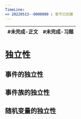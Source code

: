 ```yaml
---
TimeLine: 
=> 20220513--0000000 : 章节已创建
---
```

| #未完成-正文 | #未完成-习题 |
| ------------ | ------------ |

# 独立性

## 事件的独立性

## 事件族的独立性

## 随机变量的独立性

